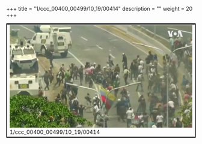 +++
title = "1/ccc_00400_00499/10_19/00414"
description = ""
weight = 20
+++

<table style="border:2px solid black;max-width:800px;max-height:800px;" 
><tr><td>
<img class="center-fit-jpg"
src="/jpg_/aaa_20190430_NxaOmWaI8sI_00413.jpg">
1/ccc_00400_00499/10_19/00414
</img></td></tr></table>

